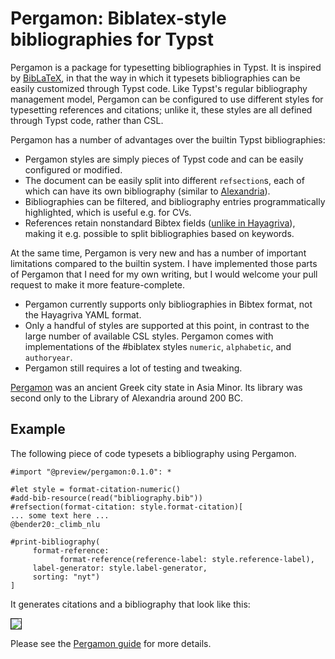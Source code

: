 # Pergamon: Biblatex-style bibliographies for Typst

Pergamon is a package for typesetting bibliographies in Typst.
It is inspired by [BibLaTeX]("https://ctan.org/pkg/biblatex"), in that 
the way in which it typesets bibliographies can be easily customized
through Typst code. Like Typst's regular bibliography management model,
Pergamon can be configured to use different styles for typesetting
references and citations; unlike it, these styles are all defined through
Typst code, rather than CSL.

Pergamon has a number of advantages over the builtin Typst bibliographies:

- Pergamon styles are simply pieces of Typst code and can be easily configured or modified.
- The document can be easily split into different `refsection`s, each of which can have its own bibliography
  (similar to [Alexandria]("https://typst.app/universe/package/alexandria/")).
- Bibliographies can be filtered, and bibliography entries programmatically highlighted, which is useful e.g. for CVs.
- References retain nonstandard Bibtex fields ([unlike in Hayagriva]("https://github.com/typst/hayagriva/issues/240")),
  making it e.g. possible to split bibliographies based on keywords.

At the same time, Pergamon is very new and has a number of important limitations compared to
the builtin system. I have implemented those parts of Pergamon that I need for my own writing,
but I would welcome your pull request to make it more feature-complete.

- Pergamon currently supports only bibliographies in Bibtex format, not the Hayagriva YAML format. 
- Only a handful of styles are supported at this point, in contrast to the large number of available CSL styles. Pergamon comes with implementations of the #biblatex styles `numeric`, `alphabetic`, and `authoryear`.
- Pergamon still requires a lot of testing and tweaking.

[Pergamon]("https://en.wikipedia.org/wiki/Pergamon") was an ancient Greek city state in Asia Minor.
Its library was second only to the Library of Alexandria around 200 BC.



## Example

The following piece of code typesets a bibliography using Pergamon.

  ```typ
#import "@preview/pergamon:0.1.0": *

#let style = format-citation-numeric()
#add-bib-resource(read("bibliography.bib"))
#refsection(format-citation: style.format-citation)[
  ... some text here ...
  @bender20:_climb_nlu

  #print-bibliography(
       format-reference: 
             format-reference(reference-label: style.reference-label), 
       label-generator: style.label-generator,
       sorting: "nyt")
]
  ```

It generates citations and a bibliography that look like this:

<img src="https://github.com/alexanderkoller/pergamon/blob/main/doc-materials/example-output.png" border="1" />

Please see the [Pergamon guide](https://github.com/alexanderkoller/pergamon/blob/main/pergamon.pdf) for more details.

